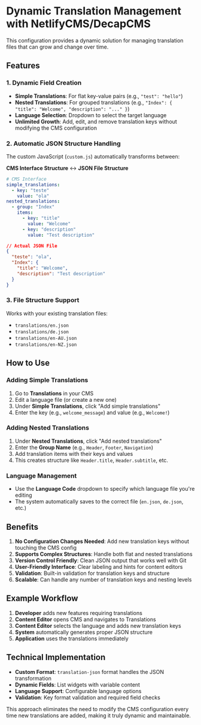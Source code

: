 # Dynamic Translation Management with NetlifyCMS/DecapCMS

This configuration provides a dynamic solution for managing translation files that can grow and change over time.

## Features

### 1. **Dynamic Field Creation**
- **Simple Translations**: For flat key-value pairs (e.g., `"test": "hello"`)
- **Nested Translations**: For grouped translations (e.g., `"Index": { "title": "Welcome", "description": "..." }`)
- **Language Selection**: Dropdown to select the target language
- **Unlimited Growth**: Add, edit, and remove translation keys without modifying the CMS configuration

### 2. **Automatic JSON Structure Handling**
The custom JavaScript (`custom.js`) automatically transforms between:

**CMS Interface Structure** ↔ **JSON File Structure**

```yaml
# CMS Interface
simple_translations:
  - key: "teste"
    value: "ola"
nested_translations:
  - group: "Index"
    items:
      - key: "title"
        value: "Welcome"
      - key: "description" 
        value: "Test description"
```

```json
// Actual JSON File
{
  "teste": "ola",
  "Index": {
    "title": "Welcome",
    "description": "Test description"
  }
}
```

### 3. **File Structure Support**
Works with your existing translation files:
- `translations/en.json`
- `translations/de.json`
- `translations/en-AU.json`
- `translations/en-NZ.json`

## How to Use

### Adding Simple Translations
1. Go to **Translations** in your CMS
2. Edit a language file (or create a new one)
3. Under **Simple Translations**, click "Add simple translations"
4. Enter the key (e.g., `welcome_message`) and value (e.g., `Welcome!`)

### Adding Nested Translations
1. Under **Nested Translations**, click "Add nested translations"
2. Enter the **Group Name** (e.g., `Header`, `Footer`, `Navigation`)
3. Add translation items with their keys and values
4. This creates structure like `Header.title`, `Header.subtitle`, etc.

### Language Management
- Use the **Language Code** dropdown to specify which language file you're editing
- The system automatically saves to the correct file (`en.json`, `de.json`, etc.)

## Benefits

1. **No Configuration Changes Needed**: Add new translation keys without touching the CMS config
2. **Supports Complex Structures**: Handle both flat and nested translations
3. **Version Control Friendly**: Clean JSON output that works well with Git
4. **User-Friendly Interface**: Clear labeling and hints for content editors
5. **Validation**: Built-in validation for translation keys and structure
6. **Scalable**: Can handle any number of translation keys and nesting levels

## Example Workflow

1. **Developer** adds new features requiring translations
2. **Content Editor** opens CMS and navigates to Translations
3. **Content Editor** selects the language and adds new translation keys
4. **System** automatically generates proper JSON structure
5. **Application** uses the translations immediately

## Technical Implementation

- **Custom Format**: `translation-json` format handles the JSON transformation
- **Dynamic Fields**: List widgets with variable content
- **Language Support**: Configurable language options
- **Validation**: Key format validation and required field checks

This approach eliminates the need to modify the CMS configuration every time new translations are added, making it truly dynamic and maintainable.
